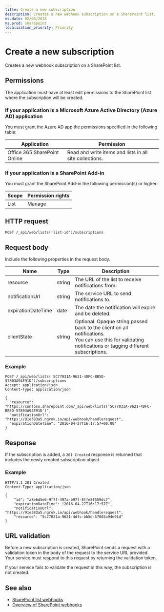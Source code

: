 ```yaml
---
title: Create a new subscription
description: Creates a new webhook subscription on a SharePoint list.
ms.date: 02/08/2018
ms.prod: sharepoint
localization_priority: Priority
---
```



# Create a new subscription 

Creates a new webhook subscription on a SharePoint list. 

## Permissions

The application must have at least edit permissions to the SharePoint list where the subscription will be created.

### If your application is a Microsoft Azure Active Directory (Azure AD) application

You must grant the Azure AD app the permissions specified in the following table:

Application | Permission 
------------|------------
Office 365 SharePoint Online|Read and write items and lists in all site collections.

### If your application is a SharePoint Add-in

You must grant the SharePoint Add-in the following permission(s) or higher:

Scope | Permission rights 
------|------------
List|Manage

## HTTP request

```
POST /_api/web/lists('list-id')/subscriptions
```

## Request body

Include the following properties in the request body.

Name | Type | Description 
-----|------|------------
resource|string|The URL of the list to receive notifications from.
notificationUrl|string|The service URL to send notifications to.
expirationDateTime|date|The date the notification will expire and be deleted.
clientState|string|Optional. Opaque string passed back to the client on all notifications.<br/>You can use this for validating notifications or tagging different subscriptions.


### Example

```http
POST /_api/web/lists('5C77031A-9621-4DFC-BB5D-57803A94E91D')/subscriptions
Accept: application/json
Content-Type: application/json

{
  "resource": "https://contoso.sharepoint.com/_api/web/lists('5C77031A-9621-4DFC-BB5D-57803A94E91D')",
  "notificationUrl": "https://91e383a5.ngrok.io/api/webhook/handlerequest",
  "expirationDateTime": "2016-04-27T16:17:57+00:00"
}
```

## Response

If the subscription is added, a `201 Created` response is returned that includes the newly created subscription object.

### Example

```http
HTTP/1.1 201 Created
Content-Type: application/json

{
    "id": "a8e6d5e6-9f7f-497a-b97f-8ffe8f559dc7",
    "expirationDateTime": "2016-04-27T16:17:57Z",    
    "notificationUrl": "https://91e383a5.ngrok.io/api/webhook/handlerequest",
    "resource": "5c77031a-9621-4dfc-bb5d-57803a94e91d"
}
```

## URL validation

Before a new subscription is created, SharePoint sends a request with a validation token in the body of the request to the service URL provided. Your service must respond to this request by returning the validation token.

If your service fails to validate the request in this way, the subscription is not created.

## See also

- [SharePoint list webhooks](overview-sharepoint-list-webhooks.md)
- [Overview of SharePoint webhooks](../overview-sharepoint-webhooks.md)

